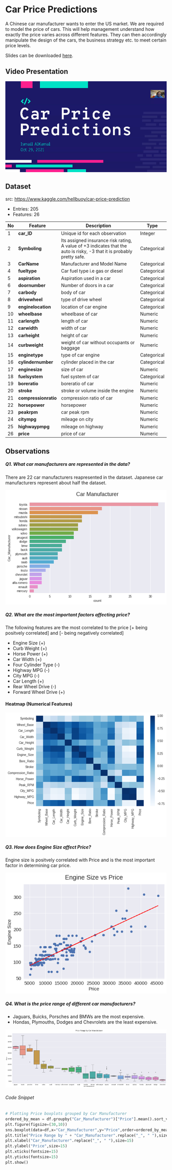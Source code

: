 # Car Price Predictions

A Chinese car manufacturer wants to enter the US market. We are required to model the price of cars. This will help management understand how exactly the price varies across different features. They can then accordingly manipulate the design of the cars, the business strategy etc. to meet certain price levels.

Slides can be downloaded <a href="https://github.com/ialkamal/project2-machine-learning/blob/master/technical_presentation/Car_Sales_Predictions.pdf" target="_blank">here</a>. 

## Video Presentation

<p align="center">
          <a href="https://www.youtube.com/watch?v=aMH-_jQsHUg" target="_blank"><img alt="Car Price Predictions" src="https://github.com/ialkamal/project2-machine-learning/blob/master/images/Car_Price_Predictions.png"/></a>          
</p>

## Dataset
src: https://www.kaggle.com/hellbuoy/car-price-prediction
- Entries: 205
- Features: 26

|No| Feature | Description | Type |
|-|-|-|-|
|1|**car_ID**| Unique id for each observation| Integer |
|2|**Symboling**| Its assigned insurance risk rating, A value of +3 indicates that the auto is risky, -3 that it is probably pretty safe. | Categorical |
|3|**CarName** | Manufacturer and Model Name | Categorical | 
|4|**fueltype**| Car fuel type i.e gas or diesel | Categorical |
|5|**aspiration**| Aspiration used in a car | Categorical |
|6|**doornumber**| Number of doors in a car | Categorical |
|7|**carbody**| body of car | Categorical |
|8|**drivewheel**| type of drive wheel | Categorical |
|9|**enginelocation**|location of car engine | Categorical |
|10|**wheelbase**|wheelbase of car | Numeric |
|11|**carlength**|length of car | Numeric |
|12|**carwidth**|width of car | Numeric |
|13|**carheight**|height of car | Numeric |
|14|**curbweight**|weight of car without occupants or baggage | Numeric |
|15|**enginetype**|type of car engine | Categorical |
|16|**cylindernumber**|cylinder placed in the car | Categorical |
|17|**enginesize**|size of car | Numeric |
|18|**fuelsystem**|fuel system of car| Categorical |
|19|**boreratio**|boreratio of car | Numeric |
|20|**stroke**|stroke or volume inside the engine | Numeric |
|21|**compressionratio**|compression ratio of car | Numeric |
|22|**horsepower**|horsepower | Numeric |
|23|**peakrpm**|car peak rpm  | Numeric |
|24|**citympg**|mileage on city | Numeric |
|25|**highwaypmpg**|mileage on highway | Numeric |
|26|**price**|price of car | Numeric |

## Observations

##### Q1. What car manufacturers are represented in the data?

There are 22 car manufacturers reapresented in the dataset. Japanese car manufacturers represent about half the dataset.

<img src="/images/Car Manufacturers.png"/>

##### Q2. What are the most important factors affecting price?

The following features are the most correlated to the price [+ being positvely correlated] and [- being negatively correlated]
- Engine Size (+)
- Curb Weight (+)
- Horse Power (+)
- Car Width (+)
- Four Cylinder Type (-)
- Highway MPG (-)
- City MPG (-)
- Car Length (+)
- Rear Wheel Drive (-)
- Forward Wheel Drive (+)

#### Heatmap (Numerical Features)
<img src="/images/corr.png"/>

##### Q3. How does Engine Size affect Price?

Engine size is positvely correlated with Price and is the most important factor in determining car price.

<img src="/images/Engine_Size.png"/>

##### Q4. What is the price range of different car manufacturers?

- Jaguars, Buicks, Porsches and BMWs are the most expensive.
- Hondas, Plymouths, Dodges and Chevrolets are the least expensive.

<img src="/images/price_range.png"/>

###### Code Snippet
```python
# Plotting Price boxplots grouped by Car Manufacturer
ordered_by_mean = df.groupby("Car_Manufacturer")["Price"].mean().sort_values(ascending=False).keys()
plt.figure(figsize=(30,10))
sns.boxplot(data=df,x="Car_Manufacturer",y="Price",order=ordered_by_mean)
plt.title("Price Range by " + "Car_Manufacturer".replace("_", " "),size=20,y=1.03)
plt.xlabel("Car_Manufacturer".replace("_", " "),size=15)
plt.ylabel("Price",size=15)
plt.xticks(fontsize=15)
plt.yticks(fontsize=15)
plt.show()
```
